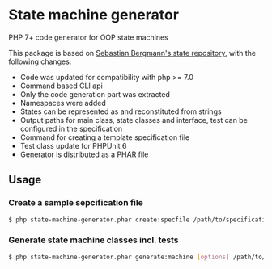 # State machine generator

PHP 7+ code generator for OOP state machines

This package is based on [Sebastian Bergmann's state repository](https://github.com/sebastianbergmann/state), with the following changes:

* Code was updated for compatibility with php >= 7.0
* Command based CLI api
* Only the code generation part was extracted
* Namespaces were added
* States can be represented as and reconstituted from strings
* Output paths for main class, state classes and interface, test can be configured in the specification
* Command for creating a template specification file
* Test class update for PHPUnit 6
* Generator is distributed as a PHAR file

## Usage

### Create a sample sepcification file

```bash
$ php state-machine-generator.phar create:specfile /path/to/specification-file.xml
```

### Generate state machine classes incl. tests

```bash
$ php state-machine-generator.phar generate:machine [options] /path/to/specification-file.xml
```

